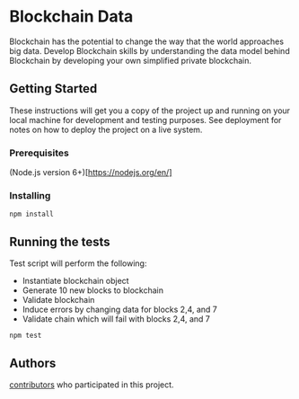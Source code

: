 # Blockchain Data

Blockchain has the potential to change the way that the world approaches big data. Develop Blockchain skills by understanding the data model behind Blockchain by developing your own simplified private blockchain.

## Getting Started

These instructions will get you a copy of the project up and running on your local machine for development and testing purposes. See deployment for notes on how to deploy the project on a live system.

### Prerequisites

(Node.js version 6+)[https://nodejs.org/en/]

### Installing

```
npm install
```

## Running the tests

Test script will perform the following:
- Instantiate blockchain object
- Generate 10 new blocks to blockchain
- Validate blockchain
- Induce errors by changing data for blocks 2,4, and 7
- Validate chain which will fail with blocks 2,4, and 7

```
npm test
```
## Authors

[contributors](https://github.com/udacity/nd1309/tree/master/course-2/private-chain-no-database/contributors.md) who participated in this project.
